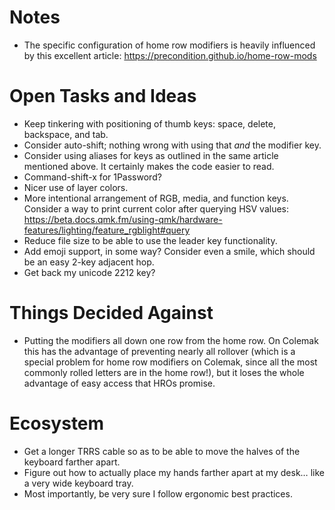 # Notes

* The specific configuration of home row modifiers
  is heavily influenced by this excellent article:
  https://precondition.github.io/home-row-mods

# Open Tasks and Ideas

* Keep tinkering with positioning of thumb keys:
  space, delete, backspace, and tab.
* Consider auto-shift; nothing wrong with using that _and_ the modifier key.
* Consider using aliases for keys as outlined in the same article mentioned above.
  It certainly makes the code easier to read.
* Command-shift-x for 1Password?
* Nicer use of layer colors.
* More intentional arrangement of RGB, media, and function keys.
  Consider a way to print current color after querying HSV values:
  https://beta.docs.qmk.fm/using-qmk/hardware-features/lighting/feature_rgblight#query
* Reduce file size to be able to use the leader key functionality.
* Add emoji support, in some way?
  Consider even a smile, which should be an easy 2-key adjacent hop.
* Get back my unicode 2212 key?

# Things Decided Against

* Putting the modifiers all down one row from the home row.
  On Colemak this has the advantage of preventing nearly all rollover
  (which is a special problem for home row modifiers on Colemak,
  since all the most commonly rolled letters are in the home row!),
  but it loses the whole advantage of easy access that HROs promise.

# Ecosystem

* Get a longer TRRS cable so as to be able to move the halves of the keyboard
  farther apart.
* Figure out how to actually place my hands farther apart at my desk…
  like a very wide keyboard tray.
* Most importantly, be very sure I follow ergonomic best practices.
